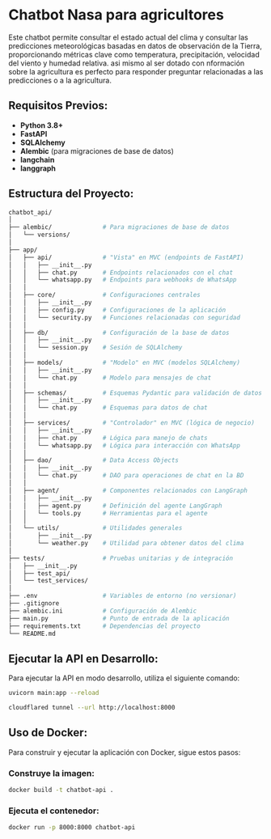 # Chatbot Nasa para agricultores 

Este chatbot permite consultar el estado actual del clima y consultar las predicciones meteorológicas basadas en datos de observación de la Tierra, proporcionando métricas clave como temperatura, precipitación, velocidad del viento y humedad relativa. asi mismo al ser dotado con nformación sobre la agricultura es perfecto para responder preguntar relacionadas a las predicciones o a la agricultura.

## Requisitos Previos:

- **Python 3.8+**
- **FastAPI**
- **SQLAlchemy**
- **Alembic** (para migraciones de base de datos)
- **langchain**
- **langgraph**

## Estructura del Proyecto:
```bash
chatbot_api/
│
├── alembic/              # Para migraciones de base de datos
│   └── versions/
│
├── app/
│   ├── api/              # "Vista" en MVC (endpoints de FastAPI)
│   │   ├── __init__.py
│   │   ├── chat.py       # Endpoints relacionados con el chat
│   │   └── whatsapp.py   # Endpoints para webhooks de WhatsApp
│   │
│   ├── core/             # Configuraciones centrales
│   │   ├── __init__.py
│   │   ├── config.py     # Configuraciones de la aplicación
│   │   └── security.py   # Funciones relacionadas con seguridad
│   │
│   ├── db/               # Configuración de la base de datos
│   │   ├── __init__.py
│   │   └── session.py    # Sesión de SQLAlchemy
│   │
│   ├── models/           # "Modelo" en MVC (modelos SQLAlchemy)
│   │   ├── __init__.py
│   │   └── chat.py       # Modelo para mensajes de chat
│   │
│   ├── schemas/          # Esquemas Pydantic para validación de datos
│   │   ├── __init__.py
│   │   └── chat.py       # Esquemas para datos de chat
│   │
│   ├── services/         # "Controlador" en MVC (lógica de negocio)
│   │   ├── __init__.py
│   │   ├── chat.py       # Lógica para manejo de chats
│   │   └── whatsapp.py   # Lógica para interacción con WhatsApp
│   │
│   ├── dao/              # Data Access Objects
│   │   ├── __init__.py
│   │   └── chat.py       # DAO para operaciones de chat en la BD
│   │
│   ├── agent/            # Componentes relacionados con LangGraph
│   │   ├── __init__.py
│   │   ├── agent.py      # Definición del agente LangGraph
│   │   └── tools.py      # Herramientas para el agente
│   │
│   └── utils/            # Utilidades generales
│       ├── __init__.py
│       └── weather.py    # Utilidad para obtener datos del clima
│
├── tests/                # Pruebas unitarias y de integración
│   ├── __init__.py
│   ├── test_api/
│   └── test_services/
│
├── .env                  # Variables de entorno (no versionar)
├── .gitignore
├── alembic.ini           # Configuración de Alembic
├── main.py               # Punto de entrada de la aplicación
├── requirements.txt      # Dependencias del proyecto
└── README.md
```

## Ejecutar la API en Desarrollo:
Para ejecutar la API en modo desarrollo, utiliza el siguiente comando:

```bash
uvicorn main:app --reload

cloudflared tunnel --url http://localhost:8000

```


## Uso de Docker:
Para construir y ejecutar la aplicación con Docker, sigue estos pasos:

### Construye la imagen:

```bash
docker build -t chatbot-api .
```

### Ejecuta el contenedor:

```bash
docker run -p 8000:8000 chatbot-api
```
